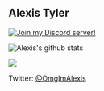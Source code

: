 ## Alexis Tyler

[![Join my Discord server!](https://invidget.switchblade.xyz/nhS4f9PJpg)](https://discord.gg/nhS4f9PJpg) 

![Alexis's github stats](https://github-readme-stats.vercel.app/api?username=OmgImAlexis&count_private=true&show_icons=true&theme=nightowl)

![](https://api.ghprofile.me/view?username=OmgImAlexis&color=purple)

Twitter: [@OmgImAlexis](https://twitter.com/OmgImAlexis)
